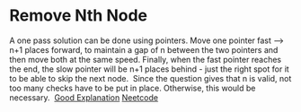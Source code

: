 # Remove Nth Node
A one pass solution can be done using pointers. Move one pointer fast --> n+1 places forward, to maintain a gap of n between the two pointers and then move both at the same speed. Finally, when the fast pointer reaches the end, the slow pointer will be n+1 places behind - just the right spot for it to be able to skip the next node.
​
Since the question gives that n is valid, not too many checks have to be put in place. Otherwise, this would be necessary.
​
[Good Explanation](https://leetcode.com/problems/remove-nth-node-from-end-of-list/discuss/1164542/JS-Python-Java-C++-or-Easy-Two-Pointer-Solution-w-Explanation)
[Neetcode](https://www.youtube.com/watch?v=XVuQxVej6y8tp)